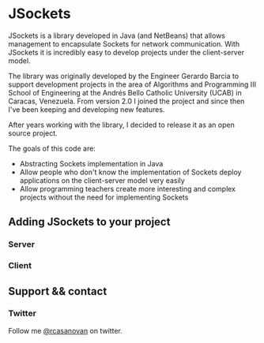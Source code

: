 # JSockets

JSockets is a library developed in Java (and NetBeans) that allows management to encapsulate Sockets for network communication. With JSockets it is incredibly easy to develop projects under the client-server model.

The library was originally developed by the Engineer Gerardo Barcia to support development projects in the area of Algorithms and Programming III School of Engineering at the Andrés Bello Catholic University (UCAB) in Caracas, Venezuela. From version 2.0 I joined the project and since then I've been keeping and developing new features.

After years working with the library, I decided to release it as an open source project.

The goals of this code are:

* Abstracting Sockets implementation in Java
* Allow people who don't know the implementation of Sockets deploy applications on the client-server model very easily
* Allow programming teachers create more interesting and complex projects without the need for implementing Sockets

## Adding JSockets to your project

### Server

### Client

## Support && contact

### Twitter

Follow me [@rcasanovan](http://twitter.com/rcasanovan) on twitter.
